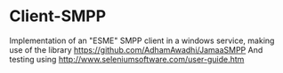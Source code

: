 # Client-SMPP
Implementation of an "ESME" SMPP client in a windows service, making use of the library https://github.com/AdhamAwadhi/JamaaSMPP
And testing using http://www.seleniumsoftware.com/user-guide.htm
